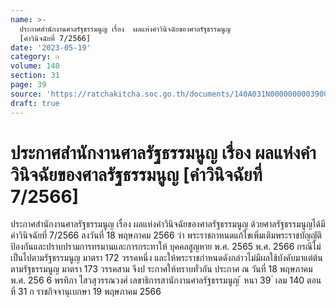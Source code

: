 ```yaml
---
name: >-
  ประกาศสำนักงานศาลรัฐธรรมนูญ เรื่อง  ผลแห่งคำวินิจฉัยของศาลรัฐธรรมนูญ
  [คำวินิจฉัยที่ 7/2566]
date: '2023-05-19'
category: ก
volume: 140
section: 31
page: 39
source: 'https://ratchakitcha.soc.go.th/documents/140A031N0000000003900.pdf'
draft: true
---
```


# ประกาศสำนักงานศาลรัฐธรรมนูญ เรื่อง  ผลแห่งคำวินิจฉัยของศาลรัฐธรรมนูญ [คำวินิจฉัยที่ 7/2566]

ประกาศสำนักงานศาลรัฐธรรมนูญ เรื่อง ผลแห่งคำวินิจฉัยของศาลรัฐธรรมนูญ ด้วยศาลรัฐธรรมนูญได้มีคำวินิจฉัยที่ 7/2566 ลงวันที่ 18 พฤษภาคม 2566 ว่า พระราชกาหนดแก้ไขเพิ่มเติมพระราชบัญญัติป้องกันและปราบปรามการทรมานและการกระทาให้ บุคคลสูญหาย พ.ศ. 2565 พ.ศ. 2566 กรณีไม่เป็นไปตามรัฐธรรมนูญ มาตรา 172 วรรคหนึ่ง และให้พระราชกำหนดดังกล่าวไม่มีผลใช้บังคับมาแต่ต้นตามรัฐธรรมนูญ มาตรา 173 วรรคสาม จึงป ระกาศให้ทราบทั่วกัน ประกาศ ณ วันที่ 18 พฤษภาคม พ.ศ. 256 6 พรทิภา ไสวสุวรรณวงศ์ เลขาธิการสานักงานศาลรัฐธรรมนูญ ้ หนา 39 ่ เลม 140 ตอนที่ 31 ก ราชกิจจานุเบกษา 19 พฤษภาคม 2566

